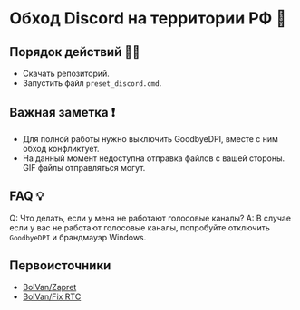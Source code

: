 # Обход Discord на территории РФ 🩵

## Порядок действий 🍋‍🟩
- Скачать репозиторий.
- Запустить файл ``preset_discord.cmd``.


## Важная заметка ❗

- Для полной работы нужно выключить GoodbyeDPI, вместе с ним обход конфликтует.
- На данный момент недоступна отправка файлов с вашей стороны. GIF файлы отправляться могут.

## FAQ 💡

Q: Что делать, если у меня не работают голосовые каналы?
A: В случае если у вас не работают голосовые каналы, попробуйте отключить ``GoodbyeDPI`` и брандмауэр Windows.



## Первоисточники
- [BolVan/Zapret](https://github.com/bol-van/zapret)
- [BolVan/Fix RTC](https://github.com/bol-van/zapret/issues/455)